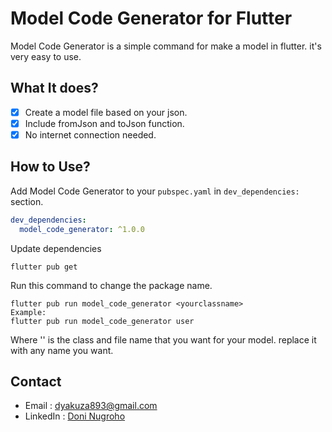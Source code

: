 # Model Code Generator for Flutter

Model Code Generator is a simple command for make a model in flutter. it's very easy to use.

## What It does?

- [x] Create a model file based on your json.
- [x] Include fromJson and toJson function.
- [x] No internet connection needed.

## How to Use?

Add Model Code Generator to your `pubspec.yaml` in `dev_dependencies:` section.

```yaml
dev_dependencies:
  model_code_generator: ^1.0.0
```

Update dependencies

```
flutter pub get
```

Run this command to change the package name.

```
flutter pub run model_code_generator <yourclassname>
Example:
flutter pub run model_code_generator user
```

Where '<yourclassname>' is the class and file name that you want for your model. replace it with any name you want.

## Contact

- Email : [dyakuza893@gmail.com](mailto:dyakuza893@gmail.com)
- LinkedIn : [Doni Nugroho](www.linkedin.com/in/doni-satrio-nugroho)
